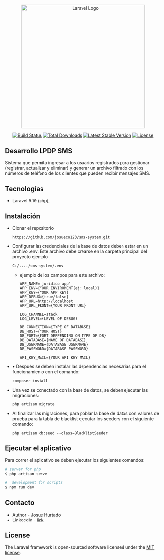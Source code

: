 <p align="center"><a href="https://laravel.com" target="_blank"><img src="https://raw.githubusercontent.com/laravel/art/master/logo-lockup/5%20SVG/2%20CMYK/1%20Full%20Color/laravel-logolockup-cmyk-red.svg" width="400" alt="Laravel Logo"></a></p>

<p align="center">
<a href="https://github.com/laravel/framework/actions"><img src="https://github.com/laravel/framework/workflows/tests/badge.svg" alt="Build Status"></a>
<a href="https://packagist.org/packages/laravel/framework"><img src="https://img.shields.io/packagist/dt/laravel/framework" alt="Total Downloads"></a>
<a href="https://packagist.org/packages/laravel/framework"><img src="https://img.shields.io/packagist/v/laravel/framework" alt="Latest Stable Version"></a>
<a href="https://packagist.org/packages/laravel/framework"><img src="https://img.shields.io/packagist/l/laravel/framework" alt="License"></a>
</p>

## Desarrollo LPDP SMS
Sistema que permita ingresar a los usuarios registrados para gestionar (registrar, actualizar y eliminar) y generar un archivo filtrado con los números de teléfono de los clientes que pueden recibir mensajes SMS. 

## Tecnologías

- Laravel 9.19 (php),

## Instalación

- Clonar el repositorio 
    ```
    https://github.com/josueco123/sms-system.git
    ```
- Configurar las credenciales  de la base de datos deben estar en un archivo .env. Este archivo debe crearse en la carpeta principal del proyecto ejemplo
    ```
    C:/..../sms-system/.env
    ```
    - ejemplo de los campos para este archivo:
        ```
        APP_NAME='juridico app'
        APP_ENV={YOUR ENVIROMENT(ej: local)}
        APP_KEY={YOUR APP KEY}
        APP_DEBUG={true/false}
        APP_URL=http://localhost
        APP_URL_FRONT={YOUR FRONT URL}

        LOG_CHANNEL=stack
        LOG_LEVEL={LEVEL OF DEBUG}

        DB_CONNECTION={TYPE OF DATABASE}
        DB_HOST={YOUR HOST}
        DB_PORT={PORT DEPPENDING ON TYPE OF DB}
        DB_DATABASE={NAME OF DATABASE}
        DB_USERNAME={DATABASE USERNAME}
        DB_PASSWORD={DATABASE PASSWORD}

        API_KEY_MAIL={YOUR API KEY MAIL}
        ```
- •	Después se deben instalar las dependencias necesarias para el funcionamiento con el comando:
    ```
    composer install    
    ```
 - Una vez se conectado con la base de datos, se deben ejecutar las migraciones:
    ```
    php artisan migrate
    ```
- Al finalizar las migraciones, para poblar la base de datos con valores de prueba para la tabla de blacklist ejecutar los seeders con el siguiente comando:
    ```
    php artisan db:seed --class=BlacklistSeeder
    ```

## Ejecutar el aplicativo
Para correr el aplicativo se deben ejecutar los siguientes comandos:

```bash
# server for php
$ php artisan serve

#  development for scripts
$ npm run dev
```

## Contacto

- Author - Josue Hurtado
- LinkeedIn - [link](https://www.linkedin.com/in/josueco/)

## License

The Laravel framework is open-sourced software licensed under the [MIT license](https://opensource.org/licenses/MIT).
